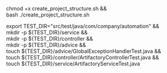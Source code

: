 chmod +x create_project_structure.sh &&\
bash ./create_project_structure.sh

export TEST_DIR="src/test/java/com/company/automation" &&\
mkdir -p ${TEST_DIR}/service &&\
mkdir -p ${TEST_DIR}/controller &&\
mkdir -p ${TEST_DIR}/advice &&\
touch ${TEST_DIR}/advice/GlobalExceptionHandlerTest.java &&\
touch ${TEST_DIR}/controller/ArtifactoryControllerTest.java &&\
touch ${TEST_DIR}/service/ArtifactoryServiceTest.java